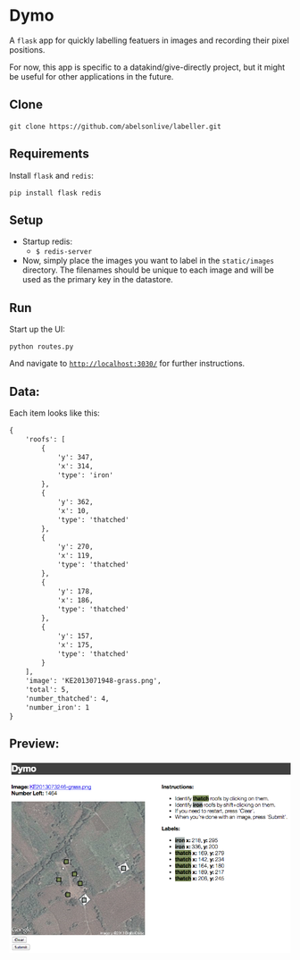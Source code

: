 Dymo
============================

A `flask` app for quickly labelling featuers in images and recording their pixel positions.

For now, this app is specific to a datakind/give-directly project, but it might be useful for other applications in the future.

## Clone
```
git clone https://github.com/abelsonlive/labeller.git
``` 

## Requirements
Install `flask` and `redis`:
```
pip install flask redis
```

## Setup
* Startup redis:
  * `$ redis-server`
* Now, simply place the images you want to label in the `static/images` directory.  The filenames should be unique to each image and will be used as the primary key in the datastore.

## Run
Start up the UI:
```
python routes.py
```
And navigate to [`http://localhost:3030/`](http://localhost:3030/) for further instructions.

## Data:

Each item looks like this:
```
{
    'roofs': [
        {
            'y': 347,
            'x': 314,
            'type': 'iron'
        },
        {
            'y': 362,
            'x': 10,
            'type': 'thatched'
        },
        {
            'y': 270,
            'x': 119,
            'type': 'thatched'
        },
        {
            'y': 178,
            'x': 186,
            'type': 'thatched'
        },
        {
            'y': 157,
            'x': 175,
            'type': 'thatched'
        }
    ],
    'image': 'KE2013071948-grass.png',
    'total': 5,
    'number_thatched': 4,
    'number_iron': 1
}
```


## Preview:

![screenshot](screenshot.png)

